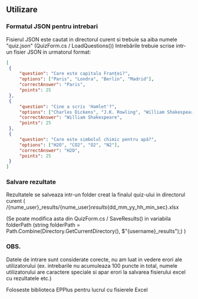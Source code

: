 ## Utilizare

### Formatul JSON pentru intrebari
Fisierul JSON este cautat in directorul curent si trebuie sa aiba numele "quiz.json" (QuizForm.cs / LoadQuestions())
Intrebările trebuie scrise intr-un fisier JSON in urmatorul format:
```json
[
 {
     "question": "Care este capitala Franței?",
     "options": ["Paris", "Londra", "Berlin", "Madrid"],
     "correctAnswer": "Paris",
     "points": 25
 },
 {
     "question": "Cine a scris 'Hamlet'?",
     "options": ["Charles Dickens", "J.K. Rowling", "William Shakespeare", "Mark Twain"],
     "correctAnswer": "William Shakespeare",
     "points": 25
 },
 {
     "question": "Care este simbolul chimic pentru apă?",
     "options": ["H2O", "CO2", "O2", "N2"],
     "correctAnswer": "H2O",
     "points": 25
 }
]
```
### Salvare rezultate
Rezultatele se salveaza intr-un folder creat la finalul quiz-ului in directorul curent ( /{nume_user}_results/{nume_user}_results_{dd_mm_yy_hh_min_sec}.xlsx

(Se poate modifica asta din QuizForm.cs / SaveResults() in variabila folderPath (string folderPath = Path.Combine(Directory.GetCurrentDirectory(), $"{username}_results");) )


### OBS. 
Datele de intrare sunt considerate corecte, nu am luat in vedere erori ale utilizatorului (ex. intrebarile nu acumuleaza 100 puncte in total, numele utilizatorului are caractere speciale si apar erori la salvarea fisierului excel cu rezultatele etc.)

Foloseste biblioteca EPPlus pentru lucrul cu fisierele Excel
